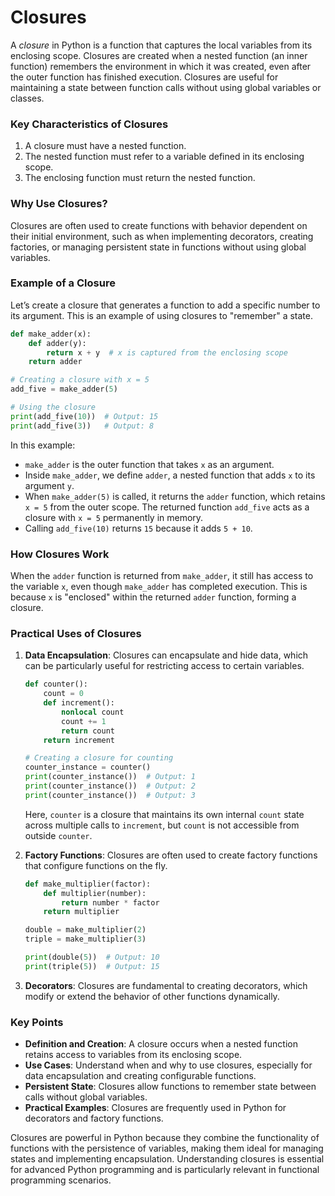 # Closures
A *closure* in Python is a function that captures the local variables from its enclosing scope. Closures are created when a nested function (an inner function) remembers the environment in which it was created, even after the outer function has finished execution. Closures are useful for maintaining a state between function calls without using global variables or classes.

### Key Characteristics of Closures

1. A closure must have a nested function.
2. The nested function must refer to a variable defined in its enclosing scope.
3. The enclosing function must return the nested function.

### Why Use Closures?

Closures are often used to create functions with behavior dependent on their initial environment, such as when implementing decorators, creating factories, or managing persistent state in functions without using global variables.

### Example of a Closure

Let’s create a closure that generates a function to add a specific number to its argument. This is an example of using closures to "remember" a state.

```python
def make_adder(x):
    def adder(y):
        return x + y  # x is captured from the enclosing scope
    return adder

# Creating a closure with x = 5
add_five = make_adder(5)

# Using the closure
print(add_five(10))  # Output: 15
print(add_five(3))   # Output: 8
```

In this example:
- `make_adder` is the outer function that takes `x` as an argument.
- Inside `make_adder`, we define `adder`, a nested function that adds `x` to its argument `y`.
- When `make_adder(5)` is called, it returns the `adder` function, which retains `x = 5` from the outer scope. The returned function `add_five` acts as a closure with `x = 5` permanently in memory.
- Calling `add_five(10)` returns `15` because it adds `5 + 10`.

### How Closures Work

When the `adder` function is returned from `make_adder`, it still has access to the variable `x`, even though `make_adder` has completed execution. This is because `x` is "enclosed" within the returned `adder` function, forming a closure.

### Practical Uses of Closures

1. **Data Encapsulation**: Closures can encapsulate and hide data, which can be particularly useful for restricting access to certain variables.

   ```python
   def counter():
       count = 0
       def increment():
           nonlocal count
           count += 1
           return count
       return increment

   # Creating a closure for counting
   counter_instance = counter()
   print(counter_instance())  # Output: 1
   print(counter_instance())  # Output: 2
   print(counter_instance())  # Output: 3
   ```

   Here, `counter` is a closure that maintains its own internal `count` state across multiple calls to `increment`, but `count` is not accessible from outside `counter`.

2. **Factory Functions**: Closures are often used to create factory functions that configure functions on the fly.

   ```python
   def make_multiplier(factor):
       def multiplier(number):
           return number * factor
       return multiplier

   double = make_multiplier(2)
   triple = make_multiplier(3)

   print(double(5))  # Output: 10
   print(triple(5))  # Output: 15
   ```

3. **Decorators**: Closures are fundamental to creating decorators, which modify or extend the behavior of other functions dynamically.

### Key Points 

- **Definition and Creation**: A closure occurs when a nested function retains access to variables from its enclosing scope.
- **Use Cases**: Understand when and why to use closures, especially for data encapsulation and creating configurable functions.
- **Persistent State**: Closures allow functions to remember state between calls without global variables.
- **Practical Examples**: Closures are frequently used in Python for decorators and factory functions.

Closures are powerful in Python because they combine the functionality of functions with the persistence of variables, making them ideal for managing states and implementing encapsulation. Understanding closures is essential for advanced Python programming and is particularly relevant in functional programming scenarios.